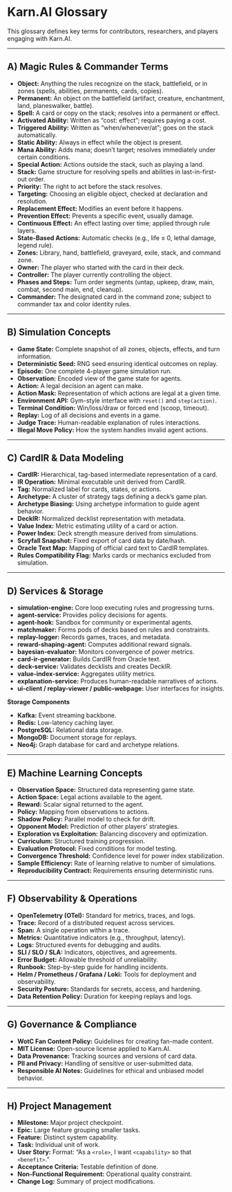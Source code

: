 # Karn.AI Glossary

This glossary defines key terms for contributors, researchers, and players engaging with Karn.AI.

---

## A) Magic Rules & Commander Terms
- **Object:** Anything the rules recognize on the stack, battlefield, or in zones (spells, abilities, permanents, cards, copies).  
- **Permanent:** An object on the battlefield (artifact, creature, enchantment, land, planeswalker, battle).  
- **Spell:** A card or copy on the stack; resolves into a permanent or effect.  
- **Activated Ability:** Written as “cost: effect”; requires paying a cost.  
- **Triggered Ability:** Written as “when/whenever/at”; goes on the stack automatically.  
- **Static Ability:** Always in effect while the object is present.  
- **Mana Ability:** Adds mana; doesn’t target; resolves immediately under certain conditions.  
- **Special Action:** Actions outside the stack, such as playing a land.  
- **Stack:** Game structure for resolving spells and abilities in last-in-first-out order.  
- **Priority:** The right to act before the stack resolves.  
- **Targeting:** Choosing an eligible object, checked at declaration and resolution.  
- **Replacement Effect:** Modifies an event before it happens.  
- **Prevention Effect:** Prevents a specific event, usually damage.  
- **Continuous Effect:** An effect lasting over time; applied through rule layers.  
- **State-Based Actions:** Automatic checks (e.g., life ≤ 0, lethal damage, legend rule).  
- **Zones:** Library, hand, battlefield, graveyard, exile, stack, and command zone.  
- **Owner:** The player who started with the card in their deck.  
- **Controller:** The player currently controlling the object.  
- **Phases and Steps:** Turn order segments (untap, upkeep, draw, main, combat, second main, end, cleanup).  
- **Commander:** The designated card in the command zone; subject to commander tax and color identity rules.  

---

## B) Simulation Concepts
- **Game State:** Complete snapshot of all zones, objects, effects, and turn information.  
- **Deterministic Seed:** RNG seed ensuring identical outcomes on replay.  
- **Episode:** One complete 4-player game simulation run.  
- **Observation:** Encoded view of the game state for agents.  
- **Action:** A legal decision an agent can make.  
- **Action Mask:** Representation of which actions are legal at a given time.  
- **Environment API:** Gym-style interface with `reset()` and `step(action)`.  
- **Terminal Condition:** Win/loss/draw or forced end (scoop, timeout).  
- **Replay:** Log of all decisions and events in a game.  
- **Judge Trace:** Human-readable explanation of rules interactions.  
- **Illegal Move Policy:** How the system handles invalid agent actions.  

---

## C) CardIR & Data Modeling
- **CardIR:** Hierarchical, tag-based intermediate representation of a card.  
- **IR Operation:** Minimal executable unit derived from CardIR.  
- **Tag:** Normalized label for cards, states, or actions.  
- **Archetype:** A cluster of strategy tags defining a deck’s game plan.  
- **Archetype Biasing:** Using archetype information to guide agent behavior.  
- **DeckIR:** Normalized decklist representation with metadata.  
- **Value Index:** Metric estimating utility of a card or action.  
- **Power Index:** Deck strength measure derived from simulations.  
- **Scryfall Snapshot:** Fixed export of card data by date/hash.  
- **Oracle Text Map:** Mapping of official card text to CardIR templates.  
- **Rules Compatibility Flag:** Marks cards or mechanics excluded from simulation.  

---

## D) Services & Storage
- **simulation-engine:** Core loop executing rules and progressing turns.  
- **agent-service:** Provides policy decisions for agents.  
- **agent-hook:** Sandbox for community or experimental agents.  
- **matchmaker:** Forms pods of decks based on rules and constraints.  
- **replay-logger:** Records games, traces, and metadata.  
- **reward-shaping-agent:** Computes additional reward signals.  
- **bayesian-evaluator:** Monitors convergence of power metrics.  
- **card-ir-generator:** Builds CardIR from Oracle text.  
- **deck-service:** Validates decklists and creates DeckIR.  
- **value-index-service:** Aggregates utility metrics.  
- **explanation-service:** Produces human-readable narratives of actions.  
- **ui-client / replay-viewer / public-webpage:** User interfaces for insights.  

**Storage Components**  
- **Kafka:** Event streaming backbone.  
- **Redis:** Low-latency caching layer.  
- **PostgreSQL:** Relational data storage.  
- **MongoDB:** Document storage for replays.  
- **Neo4j:** Graph database for card and archetype relations.  

---

## E) Machine Learning Concepts
- **Observation Space:** Structured data representing game state.  
- **Action Space:** Legal actions available to the agent.  
- **Reward:** Scalar signal returned to the agent.  
- **Policy:** Mapping from observations to actions.  
- **Shadow Policy:** Parallel model to check for drift.  
- **Opponent Model:** Prediction of other players’ strategies.  
- **Exploration vs Exploitation:** Balancing discovery and optimization.  
- **Curriculum:** Structured training progression.  
- **Evaluation Protocol:** Fixed conditions for model testing.  
- **Convergence Threshold:** Confidence level for power index stabilization.  
- **Sample Efficiency:** Rate of learning relative to number of simulations.  
- **Reproducibility Contract:** Requirements ensuring deterministic runs.  

---

## F) Observability & Operations
- **OpenTelemetry (OTel):** Standard for metrics, traces, and logs.  
- **Trace:** Record of a distributed request across services.  
- **Span:** A single operation within a trace.  
- **Metrics:** Quantitative indicators (e.g., throughput, latency).  
- **Logs:** Structured events for debugging and audits.  
- **SLI / SLO / SLA:** Indicators, objectives, and agreements.  
- **Error Budget:** Allowable threshold of unreliability.  
- **Runbook:** Step-by-step guide for handling incidents.  
- **Helm / Prometheus / Grafana / Loki:** Tools for deployment and observability.  
- **Security Posture:** Standards for secrets, access, and hardening.  
- **Data Retention Policy:** Duration for keeping replays and logs.  

---

## G) Governance & Compliance
- **WotC Fan Content Policy:** Guidelines for creating fan-made content.  
- **MIT License:** Open-source license applied to Karn.AI.  
- **Data Provenance:** Tracking sources and versions of card data.  
- **PII and Privacy:** Handling of sensitive or user-submitted data.  
- **Responsible AI Notes:** Guidelines for ethical and unbiased model behavior.  

---

## H) Project Management
- **Milestone:** Major project checkpoint.  
- **Epic:** Large feature grouping smaller tasks.  
- **Feature:** Distinct system capability.  
- **Task:** Individual unit of work.  
- **User Story:** Format: “As a `<role>`, I want `<capability>` so that `<benefit>`.”  
- **Acceptance Criteria:** Testable definition of done.  
- **Non-Functional Requirement:** Operational quality constraint.  
- **Change Log:** Summary of project modifications.  
